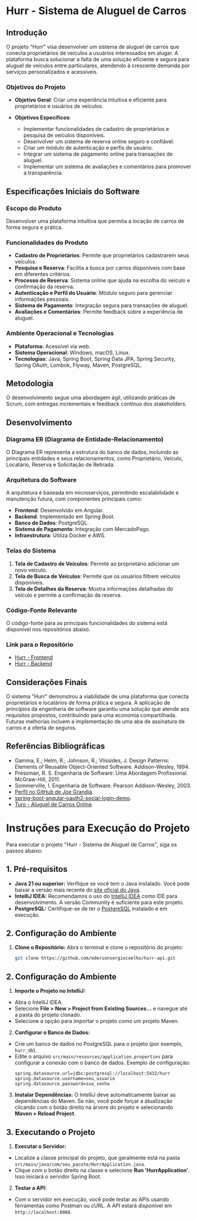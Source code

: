 # Hurr - Sistema de Aluguel de Carros

## Introdução

O projeto "Hurr" visa desenvolver um sistema de aluguel de carros que conecta proprietários de veículos a usuários interessados em alugar. A plataforma busca solucionar a falta de uma solução eficiente e segura para aluguel de veículos entre particulares, atendendo à crescente demanda por serviços personalizados e acessíveis.

### Objetivos do Projeto

- **Objetivo Geral**: Criar uma experiência intuitiva e eficiente para proprietários e usuários de veículos.

- **Objetivos Específicos**:
    - Implementar funcionalidades de cadastro de proprietários e pesquisa de veículos disponíveis.
    - Desenvolver um sistema de reserva online seguro e confiável.
    - Criar um módulo de autenticação e perfis de usuário.
    - Integrar um sistema de pagamento online para transações de aluguel.
    - Implementar um sistema de avaliações e comentários para promover a transparência.

## Especificações Iniciais do Software

### Escopo do Produto

Desenvolver uma plataforma intuitiva que permita a locação de carros de forma segura e prática.

### Funcionalidades do Produto

- **Cadastro de Proprietários**: Permite que proprietários cadastrarem seus veículos.
- **Pesquisa e Reserva**: Facilita a busca por carros disponíveis com base em diferentes critérios.
- **Processo de Reserva**: Sistema online que ajuda na escolha do veículo e confirmação da reserva.
- **Autenticação e Perfil do Usuário**: Módulo seguro para gerenciar informações pessoais.
- **Sistema de Pagamento**: Integração segura para transações de aluguel.
- **Avaliações e Comentários**: Permite feedback sobre a experiência de aluguel.

### Ambiente Operacional e Tecnologias

- **Plataforma**: Acessível via web.
- **Sistema Operacional**: Windows, macOS, Linux.
- **Tecnologias**: Java, Spring Boot, Spring Data JPA, Spring Security, Spring OAuth, Lombok, Flyway, Maven, PostgreSQL.

## Metodologia

O desenvolvimento segue uma abordagem ágil, utilizando práticas de Scrum, com entregas incrementais e feedback contínuo dos stakeholders.

## Desenvolvimento

### Diagrama ER (Diagrama de Entidade-Relacionamento)

O Diagrama ER representa a estrutura do banco de dados, incluindo as principais entidades e seus relacionamentos, como Proprietário, Veículo, Locatário, Reserva e Solicitação de Retirada.

### Arquitetura do Software

A arquitetura é baseada em microserviços, permitindo escalabilidade e manutenção futura, com componentes principais como:

- **Frontend**: Desenvolvido em Angular.
- **Backend**: Implementado em Spring Boot.
- **Banco de Dados**: PostgreSQL.
- **Sistema de Pagamento**: Integração com MercadoPago.
- **Infraestrutura**: Utiliza Docker e AWS.

### Telas do Sistema

1. **Tela de Cadastro de Veículos**: Permite ao proprietário adicionar um novo veículo.
2. **Tela de Busca de Veículos**: Permite que os usuários filtrem veículos disponíveis.
3. **Tela de Detalhes da Reserva**: Mostra informações detalhadas do veículo e permite a confirmação da reserva.

### Código-Fonte Relevante

O código-fonte para as principais funcionalidades do sistema está disponível nos repositórios abaixo.

### Link para o Repositório

- [Hurr - Frontend](https://github.com/edersonsergiocoelho/hurr-ui)
- [Hurr - Backend](https://github.com/edersonsergiocoelho/hurr-api)

## Considerações Finais

O sistema "Hurr" demonstrou a viabilidade de uma plataforma que conecta proprietários e locatários de forma prática e segura. A aplicação de princípios da engenharia de software garantiu uma solução que atende aos requisitos propostos, contribuindo para uma economia compartilhada. Futuras melhorias incluem a implementação de uma aba de assinatura de carros e a oferta de seguros.

## Referências Bibliográficas

- Gamma, E.; Helm, R.; Johnson, R.; Vlissides, J. Design Patterns: Elements of Reusable Object-Oriented Software. Addison-Wesley, 1994.
- Pressman, R. S. Engenharia de Software: Uma Abordagem Profissional. McGraw-Hill, 2011.
- Sommerville, I. Engenharia de Software. Pearson Addison-Wesley, 2003.
- [Perfil no GitHub de Joe Grandja](https://github.com/jgrandja).
- [spring-boot-angular-oauth2-social-login-demo](https://github.com/JavaChinna/spring-boot-angular-oauth2-social-login-demo).
- [Turo - Aluguel de Carros Online](https://turo.com/).

# Instruções para Execução do Projeto

Para executar o projeto "Hurr - Sistema de Aluguel de Carros", siga os passos abaixo:

## 1. Pré-requisitos

- **Java 21 ou superior:** Verifique se você tem o Java instalado. Você pode baixar a versão mais recente do [site oficial do Java](https://www.oracle.com/java/technologies/javase-jdk17-downloads.html).
- **IntelliJ IDEA:** Recomendamos o uso do [IntelliJ IDEA](https://www.jetbrains.com/idea/download/) como IDE para desenvolvimento. A versão Community é suficiente para este projeto.
- **PostgreSQL:** Certifique-se de ter o [PostgreSQL](https://www.postgresql.org/download/) instalado e em execução.

## 2. Configuração do Ambiente

1. **Clone o Repositório:**
   Abra o terminal e clone o repositório do projeto:
   ```bash
   git clone https://github.com/edersonsergiocoelho/hurr-api.git

## 2. Configuração do Ambiente

1. **Importe o Projeto no IntelliJ:**
  - Abra o IntelliJ IDEA.
  - Selecione **File > New > Project from Existing Sources...** e navegue até a pasta do projeto clonado.
  - Selecione a opção para importar o projeto como um projeto Maven.

2. **Configurar o Banco de Dados:**
  - Crie um banco de dados no PostgreSQL para o projeto (por exemplo, `hurr_db`).
  - Edite o arquivo `src/main/resources/application.properties` para configurar a conexão com o banco de dados. Exemplo de configuração:
    ```properties
    spring.datasource.url=jdbc:postgresql://localhost:5432/hurr
    spring.datasource.username=seu_usuario
    spring.datasource.password=sua_senha
    ```

3. **Instalar Dependências:**
   O IntelliJ deve automaticamente baixar as dependências do Maven. Se não, você pode forçar a atualização clicando com o botão direito na árvore do projeto e selecionando **Maven > Reload Project**.

## 3. Executando o Projeto

1. **Executar o Servidor:**
  - Localize a classe principal do projeto, que geralmente está na pasta `src/main/java/com/seu_pacote/HurrApplication.java`.
  - Clique com o botão direito na classe e selecione **Run 'HurrApplication'**. Isso iniciará o servidor Spring Boot.

2. **Testar a API:**
  - Com o servidor em execução, você pode testar as APIs usando ferramentas como Postman ou cURL. A API estará disponível em `http://localhost:8080`.

